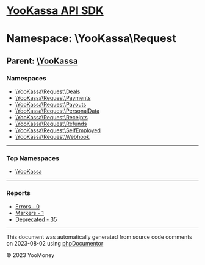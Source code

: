 # [YooKassa API SDK](../home.md)

# Namespace: \YooKassa\Request

## Parent: [\YooKassa](yookassa.md)

### Namespaces

* [\YooKassa\Request\Deals](yookassa-request-deals.md)
* [\YooKassa\Request\Payments](yookassa-request-payments.md)
* [\YooKassa\Request\Payouts](yookassa-request-payouts.md)
* [\YooKassa\Request\PersonalData](yookassa-request-personaldata.md)
* [\YooKassa\Request\Receipts](yookassa-request-receipts.md)
* [\YooKassa\Request\Refunds](yookassa-request-refunds.md)
* [\YooKassa\Request\SelfEmployed](yookassa-request-selfemployed.md)
* [\YooKassa\Request\Webhook](yookassa-request-webhook.md)

---

### Top Namespaces

* [\YooKassa](yookassa.md)

---

### Reports
* [Errors - 0](../reports/errors.md)
* [Markers - 1](../reports/markers.md)
* [Deprecated - 35](../reports/deprecated.md)

---

This document was automatically generated from source code comments on 2023-08-02 using [phpDocumentor](http://www.phpdoc.org/)

&copy; 2023 YooMoney
